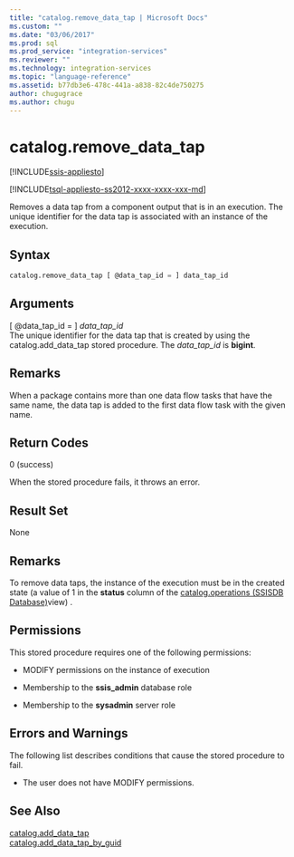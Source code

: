 ```yaml
---
title: "catalog.remove_data_tap | Microsoft Docs"
ms.custom: ""
ms.date: "03/06/2017"
ms.prod: sql
ms.prod_service: "integration-services"
ms.reviewer: ""
ms.technology: integration-services
ms.topic: "language-reference"
ms.assetid: b77db3e6-478c-441a-a838-82c4de750275
author: chugugrace
ms.author: chugu
---
```

# catalog.remove_data_tap 

[!INCLUDE[ssis-appliesto](../../includes/ssis-appliesto-ssvrpluslinux-asdb-asdw-xxx.md)]


[!INCLUDE[tsql-appliesto-ss2012-xxxx-xxxx-xxx-md](../../includes/tsql-appliesto-ss2012-xxxx-xxxx-xxx-md.md)]

  Removes a data tap from a component output that is in an execution. The unique identifier for the data tap is associated with an instance of the execution.  
  
## Syntax  
  
```sql  
catalog.remove_data_tap [ @data_tap_id = ] data_tap_id  
```  
  
## Arguments  
 [ @data_tap_id = ] *data_tap_id*  
 The unique identifier for the data tap that is created by using the catalog.add_data_tap stored procedure. The *data_tap_id* is **bigint**.  
  
## Remarks  
 When a package contains more than one data flow tasks that have the same name, the data tap is added to the first data flow task with the given name.  
  
## Return Codes  
 0 (success)  
  
 When the stored procedure fails, it throws an error.  
  
## Result Set  
 None  
  
## Remarks  
 To remove data taps, the instance of the execution must be in the created state (a value of 1 in the **status** column of the [catalog.operations &#40;SSISDB Database&#41;](../../integration-services/system-views/catalog-operations-ssisdb-database.md)view) .  
  
## Permissions  
 This stored procedure requires one of the following permissions:  
  
-   MODIFY permissions on the instance of execution  
  
-   Membership to the **ssis_admin** database role  
  
-   Membership to the **sysadmin** server role  
  
## Errors and Warnings  
 The following list describes conditions that cause the stored procedure to fail.  
  
-   The user does not have MODIFY permissions.  
  
## See Also  
 [catalog.add_data_tap](../../integration-services/system-stored-procedures/catalog-add-data-tap.md)   
 [catalog.add_data_tap_by_guid](../../integration-services/system-stored-procedures/catalog-add-data-tap-by-guid.md)  
  
  
